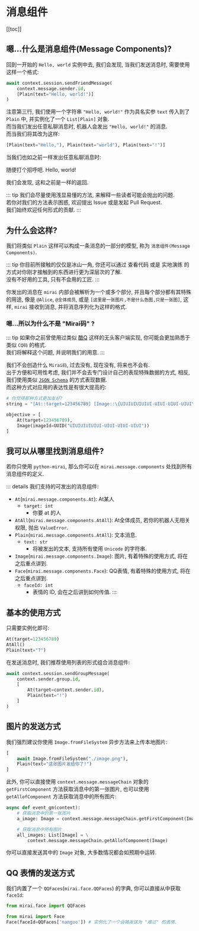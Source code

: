 # 消息组件

[[toc]]

## 嗯...什么是消息组件(Message Components)?
回到一开始的 `Hello, world` 实例中去, 我们会发现, 当我们发送消息时, 需要使用这样一个格式:

``` python
await context.session.sendFriendMessage(
    context.message.sender.id,
    [Plain(text="Hello, world!")]
)
```

注意第三行, 我们使用一个字符串 `"Hello, world!"` 作为具名实参 `text` 传入到了 `Plain` 中,
并实例化了一个 `List[Plain]` 对象.  
而当我们发出任意私聊消息时, 机器人会发出 `"Hello, world!"` 的消息.  
而当我们将其改为这样:

```python
[Plain(text="Hello,"), Plain(text="world"), Plain(text="!")]
```

当我们也如之前一样发出任意私聊消息时:

<panel-view title="聊天记录">
<chat-message nickname="Alice" color="#cc0066">随便打个招呼吧.</chat-message>
<chat-message nickname="Bot" :avatar="$withBase('/mirai-head.png')">Hello, world!</chat-message>
</panel-view>

我们会发现, 这和之前是一样的返回.

::: tip
我们会尽量使用浅显易懂的方法, 来解释一些读者可能会抛出的问题.  
若你对我们的方法表示困惑, 欢迎提出 Issue 或是发起 Pull Request.  
我们始终欢迎任何形式的贡献.
:::

## 为什么会这样?
我们将类似 `Plain` 这样可以构成一条消息的一部分的模型, 称为 `消息组件(Message Components)`.  

::: tip
你目前所接触的仅仅是冰山一角, 你还可以通过 查看代码 或是 实地演练 的方式对你刚才接触到的东西进行更为深层次的了解.  
没有不好用的工具, 只有不会用的工匠.
:::

你发出的消息在 `mirai` 内部会被解析为一个或多个部分,
并且每个部分都有其特殊的用途, 像是 `@Alice`, `@全体成员`, 或是
`[这里是一张图片,不是什么色图,只是一张图]`, 这样, `mirai` 接收到消息, 并将消息序列化为这样的格式.  

### 嗯...所以为什么不是 "Mirai码" ?
::: tip
如果你之前曾使用过类似 [酷Q](https://cqp.me) 这样的无头客户端实现,
你可能会更加熟悉于类似 `CQ码` 的格式.  
我们将解释这个问题, 并说明我们的用意.
:::

我们不会创造什么 `Mirai码`, 过去没有, 现在没有, 将来也不会有.  
出于方便和可用性考虑, 我们并不会去专门设计自己的表现特殊数据的方式,
相反, 我们使用类似 [`JSON Schema`](https://json-schema.org/) 的方式表现数据.  
而这种方式对应用的表达性是有很大提高的:

``` python
# 你觉得那种方式更加友好?
string = "[At::target=123456789] [Image::\{UIUIUIUIUIUI-UIUI-UIUI-UIUI\}.jpg]"

objective = [
    At(target=123456789),
    Image(imageId=UUID("UIUIUIUIUIUI-UIUI-UIUI-UIUI"))
]
```

## 我可以从哪里找到消息组件?
若你只使用 `python-mirai`, 那么你可以在 `mirai.message.components` 处找到所有消息组件的定义.  

::: details
我们支持的可发出的消息组件:
 - `At`(`mirai.message.components.At`): At某人
     - `target: int`
        - 你要 at 的人
 - `AtAll`(`mirai.message.components.AtAll`): At全体成员, 若你的机器人无相关权限, 抛出 `ValueError`.
 - `Plain`(`mirai.message.components.AtAll`): 文本消息.
     - `text: str` 
        - 将被发出的文本, 支持所有使用 `Unicode` 的字符串.
 - `Image`(`mirai.message.components.Image`): 图片, 有着特殊的使用方式, 将在之后重点讲到.
 - `Face`(`mirai.message.components.Face`): QQ表情, 有着特殊的使用方式, 将在之后重点讲到.
     - `faceId: int`
        - 表情的 ID, 会在之后讲到如何传值.
:::

## 基本的使用方式
只需要实例化即可:

``` python
At(target=123456789)
AtAll()
Plain(text="?")
```

在发送消息时, 我们推荐使用列表的形式组合消息组件:

``` python
await context.session.sendGroupMessage(
    context.sender.group.id,
    [
        At(target=context.sender.id),
        Plain(text="!")
    ]
)
```

## 图片的发送方式
我们强烈建议你使用 `Image.fromFileSystem` 异步方法来上传本地图片:

``` python
[
    await Image.fromFileSystem("./image.png"),
    Plain(text="这张图片发给你了!")
]
```

此外, 你可以直接使用 `context.message.messageChain` 对象的
`getFirstComponent` 方法获取消息中的第一张图片, 也可以使用
`getAllofComponent` 方法获取消息中的所有图片:

``` python
async def event_gm(context):
    # 获取消息中的第一张图片
    a_image: Image = context.message.messageChain.getFirstComponent(Image)

    # 获取消息中所有图片
    all_images: List[Image] = \
        context.message.messageChain.getAllofComponent(Image)
```

你可以直接发送其中的 `Image` 对象, 大多数情况都会如预期中运转.

## QQ 表情的发送方式
我们内置了一个 `QQFaces`(`mirai.face.QQFaces`) 的字典, 你可以直接从中获取 `faceId`:

``` python
from mirai.face import QQFaces

from mirai import Face
Face(faceId=QQFaces['nanguo']) # 实例化了一个会被发送为 "难过" 的表情.
```